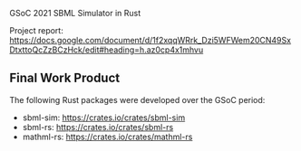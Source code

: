 GSoC 2021 SBML Simulator in Rust

Project report: https://docs.google.com/document/d/1f2xqqWRrk_Dzi5WFWem20CN49SxDtxttoQcZzBCzHck/edit#heading=h.az0cp4x1mhvu

## Final Work Product
The following Rust packages were developed over the GSoC period:
* sbml-sim: https://crates.io/crates/sbml-sim
* sbml-rs: https://crates.io/crates/sbml-rs
* mathml-rs: https://crates.io/crates/mathml-rs

